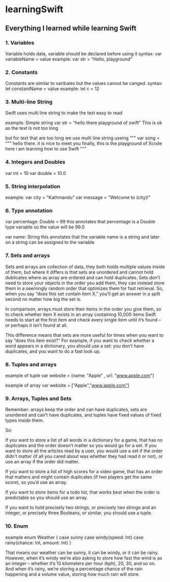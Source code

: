 # learningSwift

## Everything I learned while learning Swift

### 1. Variables
Variable holds data, variable should be declared before using it
syntax: var variableName = value
example: var str = "Hello, playground"

### 2. Constants
Constants are similar to varibales but the values cannot be canged.
syntax:  let constantName = value
example: let c = 12

### 3. Multi-line String
Swift uses multi line string to make the text easy to read

example:
Simple string var str = "hello there playground of swift"
This is ok as the text is not too long

but for text that are too long we use multi line string useing """
var song = """
hello there. 
it is nice to meet you finally,
this is the playground of Xcode 
here i am learning how to use Swift
"""

### 4. Integers and Doubles
var int = 10
var double = 10.0

### 5. String interpolation
example:
var city = "Kathmandu"
var message = "Welcome to \(city)!"

### 6. Type annotation
var percentage: Double = 99
this annotates that percentage is a Double type variable so the value will be 99.0

var name: String
this annotates that the variable name is a string and later on a string can be assigned to the variable

### 7. Sets and arrays
Sets and arrays are collection of data, they both holds multiple values inside of them, but where it differs is that sets are unordered and cannot hold dublicates where as array are ordered and can hold duplicates. Sets don’t need to store your objects in the order you add them, they can instead store them in a seemingly random order that optimizes them for fast retrieval. So, when you say “does this set contain item X,” you’ll get an answer in a split second no matter how big the set is.

In comparison, arrays must store their items in the order you give them, so to check whether item X exists in an array containing 10,000 items Swift needs to start at the first item and check every single item until it’s found – or perhaps it isn’t found at all.

This difference means that sets are more useful for times when you want to say “does this item exist?” For example, if you want to check whether a word appears in a dictionary, you should use a set: you don’t have duplicates, and you want to do a fast look up. 

### 8. Tuples and arrays
example of tuple
var website = (name: "Apple" , url: "www.apple.com")

example of array
var website = ["Apple","www.apple.com"]

### 9. Arrays, Tuples and Sets
Remember: arrays keep the order and can have duplicates, sets are unordered and can’t have duplicates, and tuples have fixed values of fixed types inside them.

So:

If you want to store a list of all words in a dictionary for a game, that has no duplicates and the order doesn’t matter so you would go for a set.
If you want to store all the articles read by a user, you would use a set if the order didn’t matter (if all you cared about was whether they had read it or not), or use an array if the order did matter.
    
If you want to store a list of high scores for a video game, that has an order that matters and might contain duplicates (if two players get the same score), so you’d use an array.

If you want to store items for a todo list, that works best when the order is predictable so you should use an array.

If you want to hold precisely two strings, or precisely two strings and an integer, or precisely three Booleans, or similar, you should use a tuple.

### 10. Enum
example
enum Weather {
    case sunny
    case windy(speed: Int)
    case rainy(chance: Int, amount: Int)
}

That means our weather can be sunny, it can be windy, or it can be rainy. However, when it’s windy we’re also asking to store how fast the wind is as an integer – whether it’s 10 kilometers per hour (kph), 20, 30, and so on. And when it’s rainy, we’re storing a percentage chance of the rain happening and a volume value, storing how much rain will store.

